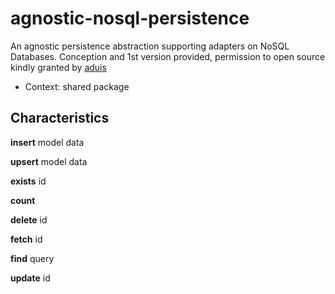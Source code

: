 # agnostic-nosql-persistence

An agnostic persistence abstraction supporting adapters on NoSQL Databases.
Conception and 1st version provided, permission to open source kindly granted by [aduis]

- Context: shared package

Characteristics
---------------
**insert**
model data

**upsert**
model data

**exists**
id

**count**

**delete**
id

**fetch**
id

**find**
query

**update**
id



[aduis]: https://github.com/aduis
